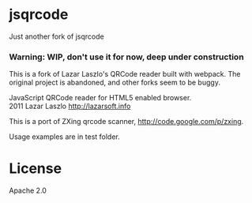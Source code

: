 # jsqrcode

Just another fork of jsqrcode

### Warning: WIP, don't use it for now, deep under construction

This is a fork of Lazar Laszlo's QRCode reader built with webpack. The original project is abandoned,
  and other forks seem to be buggy.

JavaScript QRCode reader for HTML5 enabled browser.  
2011 Lazar Laszlo  http://lazarsoft.info  

This is a port of ZXing qrcode scanner, http://code.google.com/p/zxing.  

Usage examples are in test folder.

# License

Apache 2.0
